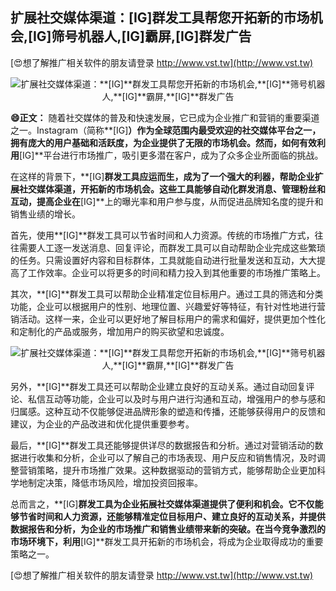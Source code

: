 ## **扩展社交媒体渠道：**[IG]**群发工具帮您开拓新的市场机会,**[IG]**筛号机器人,**[IG]**霸屏,**[IG]**群发广告**

[😍想了解推广相关软件的朋友请登录 http://www.vst.tw](http://www.vst.tw)

 <center><img src="https://vst.tw/MP4/tuiguang/png/4.png" alt="扩展社交媒体渠道：**[IG]**群发工具帮您开拓新的市场机会,**[IG]**筛号机器人,**[IG]**霸屏,**[IG]**群发广告"></center>

**😄正文：**
随着社交媒体的普及和快速发展，它已成为企业推广和营销的重要渠道之一。Instagram（简称**[IG]**）作为全球范围内最受欢迎的社交媒体平台之一，拥有庞大的用户基础和活跃度，为企业提供了无限的市场机会。然而，如何有效利用**[IG]**平台进行市场推广，吸引更多潜在客户，成为了众多企业所面临的挑战。

在这样的背景下，**[IG]**群发工具应运而生，成为了一个强大的利器，帮助企业扩展社交媒体渠道，开拓新的市场机会。这些工具能够自动化群发消息、管理粉丝和互动，提高企业在**[IG]**上的曝光率和用户参与度，从而促进品牌知名度的提升和销售业绩的增长。

首先，使用**[IG]**群发工具可以节省时间和人力资源。传统的市场推广方式，往往需要人工逐一发送消息、回复评论，而群发工具可以自动帮助企业完成这些繁琐的任务。只需设置好内容和目标群体，工具就能自动进行批量发送和互动，大大提高了工作效率。企业可以将更多的时间和精力投入到其他重要的市场推广策略上。

其次，**[IG]**群发工具可以帮助企业精准定位目标用户。通过工具的筛选和分类功能，企业可以根据用户的性别、地理位置、兴趣爱好等特征，有针对性地进行营销活动。这样一来，企业可以更好地了解目标用户的需求和偏好，提供更加个性化和定制化的产品或服务，增加用户的购买欲望和忠诚度。

 <center><img src="https://vst.tw/MP4/tuiguang/png/2.png" alt="扩展社交媒体渠道：**[IG]**群发工具帮您开拓新的市场机会,**[IG]**筛号机器人,**[IG]**霸屏,**[IG]**群发广告"></center>

另外，**[IG]**群发工具还可以帮助企业建立良好的互动关系。通过自动回复评论、私信互动等功能，企业可以及时与用户进行沟通和互动，增强用户的参与感和归属感。这种互动不仅能够促进品牌形象的塑造和传播，还能够获得用户的反馈和建议，为企业的产品改进和优化提供重要参考。

最后，**[IG]**群发工具还能够提供详尽的数据报告和分析。通过对营销活动的数据进行收集和分析，企业可以了解自己的市场表现、用户反应和销售情况，及时调整营销策略，提升市场推广效果。这种数据驱动的营销方式，能够帮助企业更加科学地制定决策，降低市场风险，增加投资回报率。

总而言之，**[IG]**群发工具为企业拓展社交媒体渠道提供了便利和机会。它不仅能够节省时间和人力资源，还能够精准定位目标用户、建立良好的互动关系，并提供数据报告和分析，为企业的市场推广和销售业绩带来新的突破。在当今竞争激烈的市场环境下，利用**[IG]**群发工具开拓新的市场机会，将成为企业取得成功的重要策略之一。

[😍想了解推广相关软件的朋友请登录 http://www.vst.tw](http://www.vst.tw)



